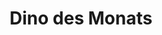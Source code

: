 ---
layout: layouts/dino-of-the-month.njk
title: Dino des Monats
previousLabel: Vormonate
previousDescription: Diese Dinosaurier waren schon mal an der Reihe.
icon: /img/icons/dinosaurier.png
permalink: dino-des-monats/
---